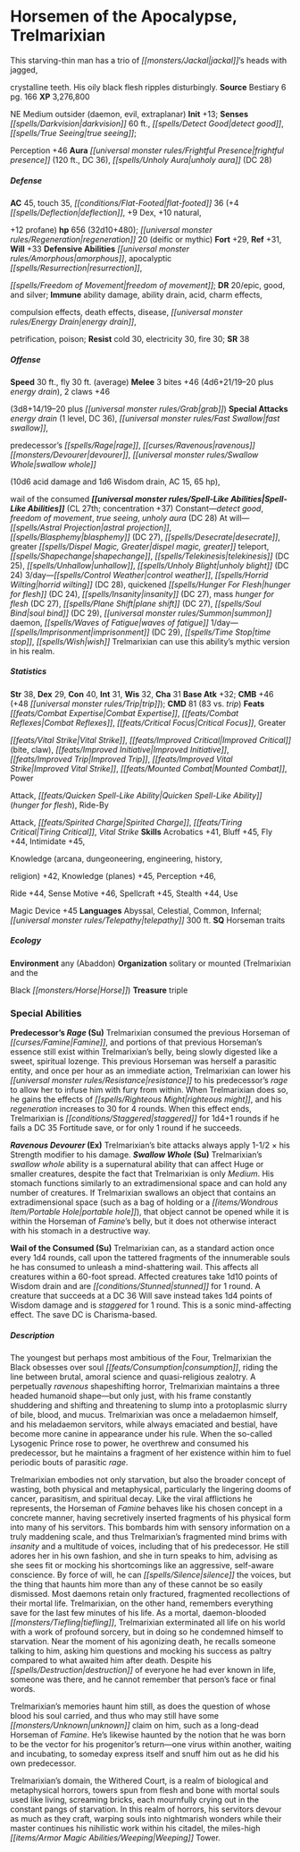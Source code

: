 ﻿---
cssclass: [monsters]

---

# Horsemen of the Apocalypse, Trelmarixian
This starving-thin man has a trio of _[[monsters/Jackal|jackal]]_’s heads with jagged,

crystalline teeth. His oily black flesh ripples disturbingly.
**Source** Bestiary 6 pg. 166
**XP** 3,276,800

NE Medium outsider (daemon, evil, extraplanar)
**Init** +13; **Senses** _[[spells/Darkvision|darkvision]]_ 60 ft., _[[spells/Detect Good|detect good]]_, _[[spells/True Seeing|true seeing]]_;

Perception +46
**Aura** _[[universal monster rules/Frightful Presence|frightful presence]]_ (120 ft., DC 36), _[[spells/Unholy Aura|unholy aura]]_ (DC 28)

##### Defense

**AC** 45, touch 35, _[[conditions/Flat-Footed|flat-footed]]_ 36 (+4 _[[spells/Deflection|deflection]]_, +9 Dex, +10 natural,

+12 profane)
**hp** 656 (32d10+480); _[[universal monster rules/Regeneration|regeneration]]_ 20 (deific or mythic)
**Fort** +29, **Ref** +31, **Will** +33
**Defensive Abilities** _[[universal monster rules/Amorphous|amorphous]]_, apocalyptic _[[spells/Resurrection|resurrection]]_,

_[[spells/Freedom of Movement|freedom of movement]]_; **DR** 20/epic, good, and silver; **Immune** ability damage, ability drain, acid, charm effects,

compulsion effects, death effects, disease, _[[universal monster rules/Energy Drain|energy drain]]_,

petrification, poison; **Resist** cold 30, electricity 30, fire 30; **SR** 38

##### Offense
**Speed** 30 ft., fly 30 ft. (average)
**Melee** 3 bites +46 (4d6+21/19–20 plus _energy drain_), 2 claws +46

(3d8+14/19–20 plus _[[universal monster rules/Grab|grab]]_)
**Special Attacks** _energy drain_ (1 level, DC 36), _[[universal monster rules/Fast Swallow|fast swallow]]_,

predecessor’s _[[spells/Rage|rage]]_, _[[curses/Ravenous|ravenous]]_ _[[monsters/Devourer|devourer]]_, _[[universal monster rules/Swallow Whole|swallow whole]]_

(10d6 acid damage and 1d6 Wisdom drain, AC 15, 65 hp),

wail of the consumed
**_[[universal monster rules/Spell-Like Abilities|Spell-Like Abilities]]_** (CL 27th; concentration +37)
Constant—_detect good_, _freedom of movement_, _true seeing_, _unholy aura_ (DC 28) 
At will—_[[spells/Astral Projection|astral projection]]_, _[[spells/Blasphemy|blasphemy]]_ (DC 27), _[[spells/Desecrate|desecrate]]_, greater _[[spells/Dispel Magic, Greater|dispel magic, greater]]_ teleport, _[[spells/Shapechange|shapechange]]_, _[[spells/Telekinesis|telekinesis]]_ (DC 25), _[[spells/Unhallow|unhallow]]_, _[[spells/Unholy Blight|unholy blight]]_ (DC 24) 
3/day—_[[spells/Control Weather|control weather]]_, _[[spells/Horrid Wilting|horrid wilting]]_ (DC 28), quickened _[[spells/Hunger For Flesh|hunger for flesh]]_ (DC 24), _[[spells/Insanity|insanity]]_ (DC 27), mass _hunger for flesh_ (DC 27), _[[spells/Plane Shift|plane shift]]_ (DC 27), _[[spells/Soul Bind|soul bind]]_ (DC 29), _[[universal monster rules/Summon|summon]]_ daemon, _[[spells/Waves of Fatigue|waves of fatigue]]_ 
1/day—_[[spells/Imprisonment|imprisonment]]_ (DC 29), _[[spells/Time Stop|time stop]]_, _[[spells/Wish|wish]]_ 
 Trelmarixian can use this ability’s mythic version in his realm.

##### Statistics
**Str** 38, **Dex** 29, **Con** 40, **Int** 31, **Wis** 32, **Cha** 31
**Base Atk** +32; **CMB** +46 (+48 _[[universal monster rules/Trip|trip]]_); **CMD** 81 (83 vs. _trip_)
**Feats** _[[feats/Combat Expertise|Combat Expertise]]_, _[[feats/Combat Reflexes|Combat Reflexes]]_, _[[feats/Critical Focus|Critical Focus]]_, Greater

_[[feats/Vital Strike|Vital Strike]]_, _[[feats/Improved Critical|Improved Critical]]_ (bite, claw), _[[feats/Improved Initiative|Improved Initiative]]_, _[[feats/Improved Trip|Improved Trip]]_, _[[feats/Improved Vital Strike|Improved Vital Strike]]_, _[[feats/Mounted Combat|Mounted Combat]]_, Power

Attack, _[[feats/Quicken Spell-Like Ability|Quicken Spell-Like Ability]]_ (_hunger for flesh_), Ride-By

Attack, _[[feats/Spirited Charge|Spirited Charge]]_, _[[feats/Tiring Critical|Tiring Critical]]_, _Vital Strike_
**Skills** Acrobatics +41, Bluff +45, Fly +44, Intimidate +45,

Knowledge (arcana, dungeoneering, engineering, history,

religion) +42, Knowledge (planes) +45, Perception +46,

Ride +44, Sense Motive +46, Spellcraft +45, Stealth +44, Use

Magic Device +45
**Languages** Abyssal, Celestial, Common, Infernal; _[[universal monster rules/Telepathy|telepathy]]_ 300 ft.
**SQ** Horseman traits

##### Ecology

**Environment** any (Abaddon)
**Organization** solitary or mounted (Trelmarixian and the

Black _[[monsters/Horse|Horse]]_)
**Treasure** triple

### Special Abilities

**Predecessor’s _Rage_ (Su)** Trelmarixian consumed the previous Horseman of _[[curses/Famine|Famine]]_, and portions of that previous Horseman’s essence still exist within Trelmarixian’s belly, being slowly digested like a sweet, spiritual lozenge. This previous Horseman was herself a parasitic entity, and once per hour as an immediate action, Trelmarixian can lower his _[[universal monster rules/Resistance|resistance]]_ to his predecessor’s _rage_ to allow her to infuse him with fury from within. When Trelmarixian does so, he gains the effects of _[[spells/Righteous Might|righteous might]]_, and his _regeneration_ increases to 30 for 4 rounds. When this effect ends, Trelmarixian is _[[conditions/Staggered|staggered]]_ for 1d4+1 rounds if he fails a DC 35 Fortitude save, or for only 1 round if he succeeds.

**_Ravenous_ _Devourer_ (Ex)** Trelmarixian’s bite attacks always apply 1-1/2 × his Strength modifier to his damage.
**_Swallow Whole_ (Su)** Trelmarixian’s _swallow whole_ ability is a supernatural ability that can affect Huge or smaller creatures, despite the fact that Trelmarixian is only _Medium_. His stomach functions similarly to an extradimensional space and can hold any number of creatures. If Trelmarixian swallows an object that contains an extradimensional space (such as a bag of holding or a _[[items/Wondrous Item/Portable Hole|portable hole]]_), that object cannot be opened while it is within the Horseman of _Famine_’s belly, but it does not otherwise interact with his stomach in a destructive way.

**Wail of the Consumed (Su)** Trelmarixian can, as a standard action once every 1d4 rounds, call upon the tattered fragments of the innumerable souls he has consumed to unleash a mind-shattering wail. This affects all creatures within a 60-foot spread. Affected creatures take 1d10 points of Wisdom drain and are _[[conditions/Stunned|stunned]]_ for 1 round. A creature that succeeds at a DC 36 Will save instead takes 1d4 points of Wisdom damage and is _staggered_ for 1 round. This is a sonic mind-affecting effect. The save DC is Charisma-based.

##### Description

The youngest but perhaps most ambitious of the Four, Trelmarixian the Black obsesses over soul _[[feats/Consumption|consumption]]_, riding the line between brutal, amoral science and quasi-religious zealotry. A perpetually _ravenous_ shapeshifting horror, Trelmarixian maintains a three headed humanoid shape—but only just, with his frame constantly shuddering and shifting and threatening to slump into a protoplasmic slurry of bile, blood, and mucus. Trelmarixian was once a meladaemon himself, and his meladaemon servitors, while always emaciated and bestial, have become more canine in appearance under his rule. When the so-called Lysogenic Prince rose to power, he overthrew and consumed his predecessor, but he maintains a fragment of her existence within him to fuel periodic bouts of parasitic _rage_.

Trelmarixian embodies not only starvation, but also the broader concept of wasting, both physical and metaphysical, particularly the lingering dooms of cancer, parasitism, and spiritual decay. Like the viral afflictions he represents, the Horseman of _Famine_ behaves like his chosen concept in a concrete manner, having secretively inserted fragments of his physical form into many of his servitors. This bombards him with sensory information on a truly maddening scale, and thus Trelmarixian’s fragmented mind brims with _insanity_ and a multitude of voices, including that of his predecessor. He still adores her in his own fashion, and she in turn speaks to him, advising as she sees fit or mocking his shortcomings like an aggressive, self-aware conscience. By force of will, he can _[[spells/Silence|silence]]_ the voices, but the thing that haunts him more than any of these cannot be so easily dismissed. Most daemons retain only fractured, fragmented recollections of their mortal life. Trelmarixian, on the other hand, remembers everything save for the last few minutes of his life. As a mortal, daemon-blooded _[[monsters/Tiefling|tiefling]]_, Trelmarixian exterminated all life on his world with a work of profound sorcery, but in doing so he condemned himself to starvation. Near the moment of his agonizing death, he recalls someone talking to him, asking him questions and mocking his success as paltry compared to what awaited him after death. Despite his _[[spells/Destruction|destruction]]_ of everyone he had ever known in life, someone was there, and he cannot remember that person’s face or final words.

Trelmarixian’s memories haunt him still, as does the question of whose blood his soul carried, and thus who may still have some _[[monsters/Unknown|unknown]]_ claim on him, such as a long-dead Horseman of _Famine_. He’s likewise haunted by the notion that he was born to be the vector for his progenitor’s return—one virus within another, waiting and incubating, to someday express itself and snuff him out as he did his own predecessor.

Trelmarixian’s domain, the Withered Court, is a realm of biological and metaphysical horrors, towers spun from flesh and bone with mortal souls used like living, screaming bricks, each mournfully crying out in the constant pangs of starvation. In this realm of horrors, his servitors devour as much as they craft, warping souls into nightmarish wonders while their master continues his nihilistic work within his citadel, the miles-high _[[items/Armor Magic Abilities/Weeping|Weeping]]_ Tower.